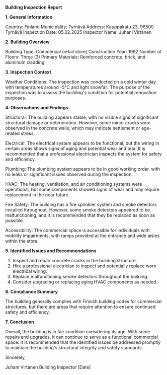  **Building Inspection Report**

**1. General Information**

Country: Finland
Municipality: Tyrnävä
Address: Kauppakatu 23, 96500 Tyrnävä
Inspection Date: 05.02.2025
Inspector Name: Juhani Virtanen

**2. Building Overview**

Building Type: Commercial (retail store)
Construction Year: 1992
Number of Floors: Three (3)
Primary Materials: Reinforced concrete, brick, and aluminum cladding

**3. Inspection Context**

Weather Conditions: The inspection was conducted on a cold winter day with temperatures around -5°C and light snowfall. The purpose of the inspection was to assess the building's condition for potential renovation purposes.

**4. Observations and Findings**

Structural: The building appears stable, with no visible signs of significant structural damage or deterioration. However, some minor cracks were observed in the concrete walls, which may indicate settlement or age-related stress.

Electrical: The electrical system appears to be functional, but the wiring in certain areas shows signs of aging and potential wear and tear. It is recommended that a professional electrician inspects the system for safety and efficiency.

Plumbing: The plumbing system appears to be in good working order, with no leaks or significant issues observed during the inspection.

HVAC: The heating, ventilation, and air conditioning systems were operational, but some components showed signs of wear and may require replacement in the near future.

Fire Safety: The building has a fire sprinkler system and smoke detectors installed throughout. However, some smoke detectors appeared to be malfunctioning, and it is recommended that they be replaced as soon as possible.

Accessibility: The commercial space is accessible for individuals with mobility impairments, with ramps provided at the entrance and wide aisles within the store.

**5. Identified Issues and Recommendations**

1. Inspect and repair concrete cracks in the building structure.
2. Hire a professional electrician to inspect and potentially replace worn electrical wiring.
3. Replace malfunctioning smoke detectors throughout the building.
4. Consider upgrading or replacing aging HVAC components as needed.

**6. Compliance Summary**

The building generally complies with Finnish building codes for commercial structures, but there are areas that require attention to ensure continued safety and efficiency.

**7. Conclusion**

Overall, the building is in fair condition considering its age. With some repairs and upgrades, it can continue to serve as a functional commercial space. It is recommended that the identified issues be addressed promptly to maintain the building's structural integrity and safety standards.

Sincerely,

Juhani Virtanen
Building Inspector
[Date]